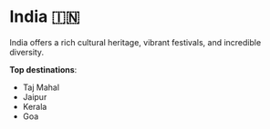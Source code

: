 # India 🇮🇳

India offers a rich cultural heritage, vibrant festivals, and incredible diversity.

**Top destinations**:
- Taj Mahal
- Jaipur
- Kerala
- Goa
